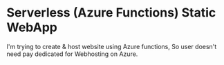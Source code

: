 # Serverless (Azure Functions) Static WebApp

I'm trying to create & host website using Azure functions, So user doesn't need pay dedicated for Webhosting on Azure.
